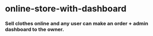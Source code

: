 # online-store-with-dashboard

### Sell clothes online and any user can make an order + admin dashboard to the owner.
